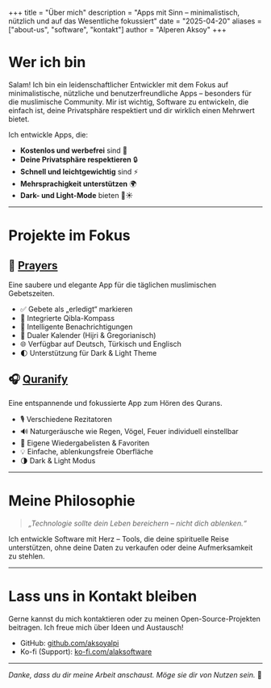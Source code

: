 +++
title = "Über mich"
description = "Apps mit Sinn – minimalistisch, nützlich und auf das Wesentliche fokussiert"
date = "2025-04-20"
aliases = ["about-us", "software", "kontakt"]
author = "Alperen Aksoy"
+++

# Wer ich bin

Salam! Ich bin ein leidenschaftlicher Entwickler mit dem Fokus auf minimalistische, nützliche und benutzerfreundliche Apps – besonders für die muslimische Community. Mir ist wichtig, Software zu entwickeln, die einfach ist, deine Privatsphäre respektiert und dir wirklich einen Mehrwert bietet.

Ich entwickle Apps, die:

- **Kostenlos und werbefrei** sind 🙏  
- **Deine Privatsphäre respektieren** 🔒  
- **Schnell und leichtgewichtig** sind ⚡  
- **Mehrsprachigkeit unterstützen** 🌍  
- **Dark- und Light-Mode** bieten 🌙☀️  

---

# Projekte im Fokus

## 📱 **[Prayers](/projekte)**
Eine saubere und elegante App für die täglichen muslimischen Gebetszeiten.

- ✅ Gebete als „erledigt“ markieren  
- 🧭 Integrierte Qibla-Kompass  
- 🔔 Intelligente Benachrichtigungen  
- 📆 Dualer Kalender (Hijri & Gregorianisch)  
- 🌐 Verfügbar auf Deutsch, Türkisch und Englisch  
- 🌓 Unterstützung für Dark & Light Theme  

## 🎧 **[Quranify](/projekte)**
Eine entspannende und fokussierte App zum Hören des Qurans.

- 🎙️ Verschiedene Rezitatoren  
- 🔊 Naturgeräusche wie Regen, Vögel, Feuer individuell einstellbar  
- 📂 Eigene Wiedergabelisten & Favoriten  
- 💡 Einfache, ablenkungsfreie Oberfläche  
- 🌗 Dark & Light Modus  

---

# Meine Philosophie

> _„Technologie sollte dein Leben bereichern – nicht dich ablenken.“_

Ich entwickle Software mit Herz – Tools, die deine spirituelle Reise unterstützen, ohne deine Daten zu verkaufen oder deine Aufmerksamkeit zu stehlen.

---

# Lass uns in Kontakt bleiben

Gerne kannst du mich kontaktieren oder zu meinen Open-Source-Projekten beitragen. Ich freue mich über Ideen und Austausch!

- GitHub: [github.com/aksoyalpi](https://github.com/aksoyalpi)  
- Ko-fi (Support): [ko-fi.com/alaksoftware](https://ko-fi.com/alaksoftware)  

---

_Danke, dass du dir meine Arbeit anschaust. Möge sie dir von Nutzen sein._ 🌿
